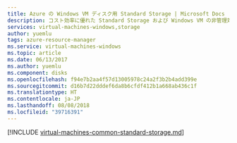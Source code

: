 ```yaml
---
title: Azure の Windows VM ディスク用 Standard Storage | Microsoft Docs
description: コスト効率に優れた Standard Storage および Windows VM の非管理対象ディスクと管理ディスクについて説明します。
services: virtual-machines-windows,storage
author: yuemlu
tags: azure-resource-manager
ms.service: virtual-machines-windows
ms.topic: article
ms.date: 06/13/2017
ms.author: yuemlu
ms.component: disks
ms.openlocfilehash: f94e7b2aa4f57d13005978c24a2f3b2b4add399e
ms.sourcegitcommit: d16b7d22dddef6da8b6cfdf412b1a668ab436c1f
ms.translationtype: HT
ms.contentlocale: ja-JP
ms.lasthandoff: 08/08/2018
ms.locfileid: "39716391"
---
```

[!INCLUDE [virtual-machines-common-standard-storage.md](../../../includes/virtual-machines-common-standard-storage.md)]